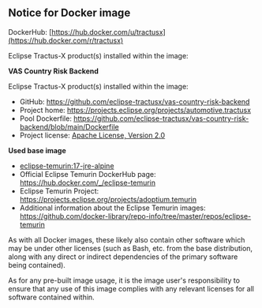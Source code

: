 ## Notice for Docker image

DockerHub: [https://hub.docker.com/u/tractusx](https://hub.docker.com/r/tractusx)

Eclipse Tractus-X product(s) installed within the image:

**VAS Country Risk Backend**

Eclipse Tractus-X product(s) installed within the image:

- GitHub: https://github.com/eclipse-tractusx/vas-country-risk-backend 
- Project home: https://projects.eclipse.org/projects/automotive.tractusx
- Pool Dockerfile: https://github.com/eclipse-tractusx/vas-country-risk-backend/blob/main/Dockerfile
- Project license: [Apache License, Version 2.0](https://github.com/eclipse-tractusx/vas-country-risk-backend/blob/main/LICENSE)


**Used base image**

- [eclipse-temurin:17-jre-alpine](https://github.com/adoptium/containers)
- Official Eclipse Temurin DockerHub page: https://hub.docker.com/_/eclipse-temurin
- Eclipse Temurin Project: https://projects.eclipse.org/projects/adoptium.temurin
- Additional information about the Eclipse Temurin images: https://github.com/docker-library/repo-info/tree/master/repos/eclipse-temurin


As with all Docker images, these likely also contain other software which may be under other licenses
(such as Bash, etc. from the base distribution, along with any direct or indirect dependencies of the primary software being contained).

As for any pre-built image usage, it is the image user's responsibility to ensure that any use of this image complies with any relevant licenses for all software contained within.